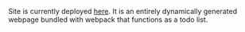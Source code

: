 Site is currently deployed [here](https://mark-elliott5.github.io/todo-list). It is an entirely dynamically generated webpage bundled with webpack that functions as a todo list.